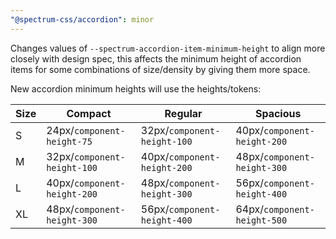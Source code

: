 ```yaml
---
"@spectrum-css/accordion": minor
---
```


Changes values of `--spectrum-accordion-item-minimum-height` to align more closely with design spec, this affects the minimum height of accordion items for some combinations of size/density by giving them more space.

New accordion minimum heights will use the heights/tokens:

| Size | Compact                     | Regular                     | Spacious                    |
| ---- | --------------------------- | --------------------------- | --------------------------- |
| S    | 24px/`component-height-75`  | 32px/`component-height-100` | 40px/`component-height-200` |
| M    | 32px/`component-height-100` | 40px/`component-height-200` | 48px/`component-height-300` |
| L    | 40px/`component-height-200` | 48px/`component-height-300` | 56px/`component-height-400` |
| XL   | 48px/`component-height-300` | 56px/`component-height-400` | 64px/`component-height-500` |
